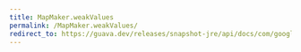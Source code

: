 ```yaml
---
title: MapMaker.weakValues
permalink: /MapMaker.weakValues/
redirect_to: https://guava.dev/releases/snapshot-jre/api/docs/com/google/common/collect/MapMaker.html#weakValues--
---
```

